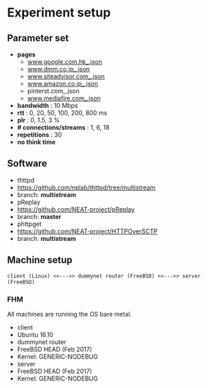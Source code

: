 # Experiment setup

## Parameter set
* **pages**
  * www.google.com.hk_.json
  * www.dmm.co.jp_.json
  * www.siteadvisor.com_.json
  * www.amazon.co.jp_.json
  * pinterst.com_.json
  * www.mediafire.com_.json
* **bandwidth** : 10 Mbps
* **rtt** : 0, 20, 50, 100, 200, 800 ms
* **plr** : 0, 1.5, 3 %
* **# connections/streams** : 1, 6, 18
* **repetitions** : 30
* **no think time**

## Software
* thttpd
 * https://github.com/nplab/thttpd/tree/multistream
 * branch: **multistream**
* pReplay
 * https://github.com/NEAT-project/pReplay
 * branch: **master**
* phttpget
 * https://github.com/NEAT-project/HTTPOverSCTP
 * branch: **multistream**

## Machine setup
```
client (Linux) <<--->> dummynet router (FreeBSD) <<--->> server (FreeBSD)
```
### FHM
All machines are running the OS bare metal.
* client
 * Ubuntu 16.10
* dummynet router
 * FreeBSD HEAD (Feb 2017)
 * Kernel: GENERIC-NODEBUG
* server
 * FreeBSD HEAD (Feb 2017)
 * Kernel: GENERIC-NODEBUG
